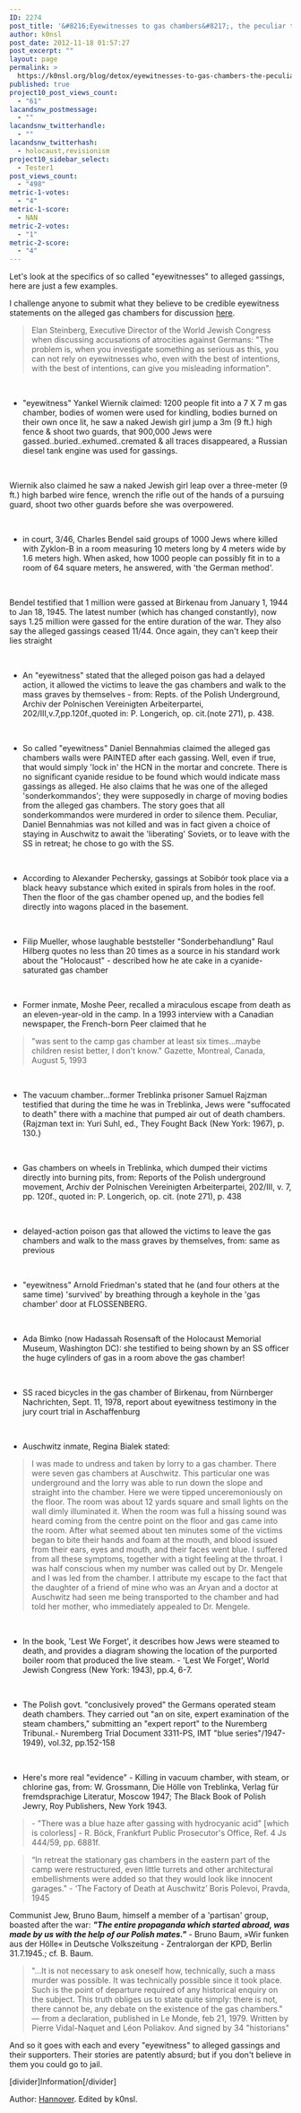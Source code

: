 ```yaml
---
ID: 2274
post_title: '&#8216;Eyewitnesses to gas chambers&#8217;, the peculiar things they say'
author: k0nsl
post_date: 2012-11-18 01:57:27
post_excerpt: ""
layout: page
permalink: >
  https://k0nsl.org/blog/detox/eyewitnesses-to-gas-chambers-the-peculiar-things-they-say/
published: true
project10_post_views_count:
  - "61"
lacandsnw_postmessage:
  - ""
lacandsnw_twitterhandle:
  - ""
lacandsnw_twitterhash:
  - holocaust,revisionism
project10_sidebar_select:
  - Tester1
post_views_count:
  - "498"
metric-1-votes:
  - "4"
metric-1-score:
  - NAN
metric-2-votes:
  - "1"
metric-2-score:
  - "4"
---
```

Let's look at the specifics of so called "eyewitnesses" to alleged gassings, here are just a few examples.

I challenge anyone to submit what they believe to be credible eyewitness statements on the alleged gas chambers for discussion <a href="https://forum.codoh.com/viewtopic.php?t=790" target="_blank">here</a>.
<blockquote>Elan Steinberg, Executive Director of the World Jewish Congress when discussing accusations of atrocities against Germans:
"The problem is, when you investigate something as serious as this, you can not rely on eyewitnesses who, even with the best of intentions, with the best of intentions, can give you misleading information".</blockquote>
&nbsp;

- "eyewitness" Yankel Wiernik claimed: 1200 people fit into a 7 X 7 m gas chamber, bodies of women were used for kindling, bodies burned on their own once lit, he saw a naked Jewish girl jump a 3m (9 ft.) high fence &amp; shoot two guards, that 900,000 Jews were gassed..buried..exhumed..cremated &amp; all traces disappeared, a Russian diesel tank engine was used for gassings.

&nbsp;

Wiernik also claimed he saw a naked Jewish girl leap over a three-meter (9 ft.) high barbed wire fence, wrench the rifle out of the hands of a pursuing guard, shoot two other guards before she was overpowered.

&nbsp;

- in court, 3/46, Charles Bendel said groups of 1000 Jews where killed with Zyklon-B in a room measuring 10 meters long by 4 meters wide by 1.6 meters high. When asked, how 1000 people can possibly fit in to a room of 64 square meters, he answered, with 'the German method'.

&nbsp;

Bendel testified that 1 million were gassed at Birkenau from January 1, 1944 to Jan 18, 1945. The latest number (which has changed constantly), now says 1.25 million were gassed for the entire duration of the war. They also say the alleged gassings ceased 11/44. Once again, they can't keep their lies straight

&nbsp;

- An "eyewitness" stated that the alleged poison gas had a delayed action, it allowed the victims to leave the gas chambers and walk to the mass graves by themselves - from: Repts. of the Polish Underground, Archiv der Polnischen Vereinigten Arbeiterpartei, 202/III,v.7,pp.120f.,quoted in: P. Longerich, op. cit.(note 271), p. 438.

&nbsp;

- So called "eyewitness" Daniel Bennahmias claimed the alleged gas chambers walls were PAINTED after each gassing. Well, even if true, that would simply 'lock in' the HCN in the mortar and concrete. There is no significant cyanide residue to be found which would indicate mass gassings as alleged. He also claims that he was one of the alleged 'sonderkommandos'; they were supposedly in charge of moving bodies from the alleged gas chambers. The story goes that all sonderkommandos were murdered in order to silence them.
Peculiar, Daniel Bennahmias was not killed and was in fact given a choice of staying in Auschwitz to await the 'liberating' Soviets, or to leave with the SS in retreat; he chose to go with the SS.

&nbsp;

- According to Alexander Pechersky, gassings at Sobibór took place via a black heavy substance which exited in spirals from holes in the roof. Then the floor of the gas chamber opened up, and the bodies fell directly into wagons placed in the basement.

&nbsp;

- Filip Mueller, whose laughable beststeller "Sonderbehandlung" Raul Hilberg quotes no less than 20 times as a source in his standard work about the "Holocaust" - described how he ate cake in a cyanide-saturated gas chamber

&nbsp;

- Former inmate, Moshe Peer, recalled a miraculous escape from death as an eleven-year-old in the camp. In a 1993 interview with a Canadian newspaper, the French-born Peer claimed that he
<blockquote>"was sent to the camp gas chamber at least six times...maybe children resist better, I don't know."
Gazette, Montreal, Canada, August 5, 1993</blockquote>
&nbsp;

- The vacuum chamber...former Treblinka prisoner Samuel Rajzman testified that during the time he was in Treblinka, Jews were "suffocated to death" there with a machine that pumped air out of death chambers. {Rajzman text in: Yuri Suhl, ed., They Fought Back (New York: 1967), p. 130.}

&nbsp;

- Gas chambers on wheels in Treblinka, which dumped their victims directly into burning pits, from: Reports of the Polish underground movement, Archiv der Polnischen Vereinigten Arbeiterpartei, 202/III, v. 7, pp. 120f., quoted in: P. Longerich, op. cit. (note 271), p. 438

&nbsp;

- delayed-action poison gas that allowed the victims to leave the gas chambers and walk to the mass graves by themselves, from: same as previous

&nbsp;

- "eyewitness" Arnold Friedman's stated that he (and four others at the same time) 'survived' by breathing through a keyhole in the 'gas chamber' door at FLOSSENBERG.

&nbsp;

- Ada Bimko (now Hadassah Rosensaft of the Holocaust Memorial Museum, Washington DC): she testified to being shown by an SS officer the huge cylinders of gas in a room above the gas chamber!

&nbsp;

- SS raced bicycles in the gas chamber of Birkenau, from Nürnberger Nachrichten, Sept. 11, 1978, report about eyewitness testimony in the jury court trial in Aschaffenburg

&nbsp;

- Auschwitz inmate, Regina Bialek stated:
<blockquote>I was made to undress and taken by lorry to a gas chamber. There were seven gas chambers at Auschwitz. This particular one was underground and the lorry was able to run down the slope and straight into the chamber. Here we were tipped unceremoniously on the floor. The room was about 12 yards square and small lights on the wall dimly illuminated it. When the room was full a hissing sound was heard coming from the centre point on the floor and gas came into the room. After what seemed about ten minutes some of the victims began to bite their hands and foam at the mouth, and blood issued from their ears, eyes and mouth, and their faces went blue. I suffered from all these symptoms, together with a tight feeling at the throat. I was half conscious when my number was called out by Dr. Mengele and I was led from the chamber. I attribute my escape to the fact that the daughter of a friend of mine who was an Aryan and a doctor at Auschwitz had seen me being transported to the chamber and had told her mother, who immediately appealed to Dr. Mengele.</blockquote>
&nbsp;

- In the book, 'Lest We Forget', it describes how Jews were steamed to death, and provides a diagram showing the location of the purported boiler room that produced the live steam. - 'Lest We Forget', World Jewish Congress (New York: 1943), pp.4, 6-7.

&nbsp;

- The Polish govt. "conclusively proved" the Germans operated steam death chambers. They carried out "an on site, expert examination of the steam chambers," submitting an "expert report" to the Nuremberg Tribunal.- Nuremberg Trial Document 3311-PS, IMT "blue series"/1947-1949), vol.32, pp.152-158

&nbsp;

- Here's more real "evidence" - Killing in vacuum chamber, with steam, or chlorine gas, from: W. Grossmann, Die Hölle von Treblinka, Verlag für fremdsprachige Literatur, Moscow 1947; The Black Book of Polish Jewry, Roy Publishers, New York 1943.
<blockquote>- "There was a blue haze after gassing with hydrocyanic acid" [which is colorless] - R. Böck, Frankfurt Public Prosecutor's Office, Ref. 4 Js 444/59, pp. 6881f.</blockquote>
<blockquote>“In retreat the stationary gas chambers in the eastern part of the camp were restructured, even little turrets and other architectural embellishments were added so that they would look like innocent garages." - ‘The Factory of Death at Auschwitz’ Boris Polevoi, Pravda, 1945</blockquote>
Communist Jew, Bruno Baum, himself a member of a 'partisan' group, boasted after the war: <strong><em>"The entire propaganda which started abroad, was made by us with the help of our Polish mates."</em></strong> - Bruno Baum, »Wir funken aus der Hölle« in Deutsche Volkszeitung - Zentralorgan der KPD, Berlin 31.7.1945.; cf. B. Baum.
<blockquote>"…It is not necessary to ask oneself how, technically, such a mass murder was possible. It was technically possible since it took place. Such is the point of departure required of any historical enquiry on the subject. This truth obliges us to state quite simply: there is not, there cannot be, any debate on the existence of the gas chambers." &mdash; from a declaration, published in Le Monde, feb 21, 1979. Written by Pierre Vidal-Naquet and Léon Poliakov. And signed by 34 "historians"</blockquote>

And so it goes with each and every "eyewitness" to alleged gassings and their supporters. Their stories are patently absurd; but if you don't believe in them you could go to jail.

[divider]Information[/divider]

Author: <a href="http://forum.codoh.com" title="Hannover @ CODOH" target="_blank">Hannover</a>.
Edited by k0nsl.